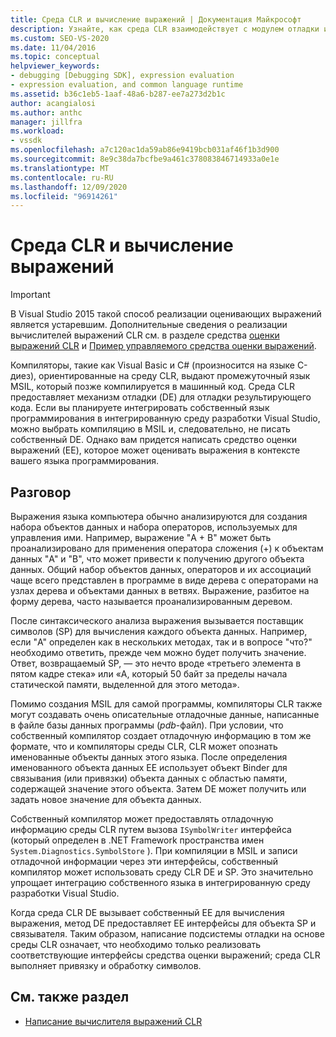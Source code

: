 ```yaml
---
title: Среда CLR и вычисление выражений | Документация Майкрософт
description: Узнайте, как среда CLR взаимодействует с модулем отладки и как интегрировать собственный язык программирования в интегрированную среду разработки Visual Studio.
ms.custom: SEO-VS-2020
ms.date: 11/04/2016
ms.topic: conceptual
helpviewer_keywords:
- debugging [Debugging SDK], expression evaluation
- expression evaluation, and common language runtime
ms.assetid: b36c1eb5-1aaf-48a6-b287-ee7a273d2b1c
author: acangialosi
ms.author: anthc
manager: jillfra
ms.workload:
- vssdk
ms.openlocfilehash: a7c120ac1da59ab86e9419bcb031af46f1b3d900
ms.sourcegitcommit: 8e9c38da7bcfbe9a461c378083846714933a0e1e
ms.translationtype: MT
ms.contentlocale: ru-RU
ms.lasthandoff: 12/09/2020
ms.locfileid: "96914261"
---
```

# <a name="common-language-runtime-and-expression-evaluation"></a>Среда CLR и вычисление выражений
> [!IMPORTANT]
> В Visual Studio 2015 такой способ реализации оценивающих выражений является устаревшим. Дополнительные сведения о реализации вычислителей выражений CLR см. в разделе средства [оценки выражений CLR](https://github.com/Microsoft/ConcordExtensibilitySamples/wiki/CLR-Expression-Evaluators) и [Пример управляемого средства оценки выражений](https://github.com/Microsoft/ConcordExtensibilitySamples/wiki/Managed-Expression-Evaluator-Sample).

 Компиляторы, такие как Visual Basic и C# (произносится на языке C-диез), ориентированные на среду CLR, выдают промежуточный язык MSIL, который позже компилируется в машинный код. Среда CLR предоставляет механизм отладки (DE) для отладки результирующего кода. Если вы планируете интегрировать собственный язык программирования в интегрированную среду разработки Visual Studio, можно выбрать компиляцию в MSIL и, следовательно, не писать собственный DE. Однако вам придется написать средство оценки выражений (EE), которое может оценивать выражения в контексте вашего языка программирования.

## <a name="discussion"></a>Разговор
 Выражения языка компьютера обычно анализируются для создания набора объектов данных и набора операторов, используемых для управления ими. Например, выражение "A + B" может быть проанализировано для применения оператора сложения (+) к объектам данных "A" и "B", что может привести к получению другого объекта данных. Общий набор объектов данных, операторов и их ассоциаций чаще всего представлен в программе в виде дерева с операторами на узлах дерева и объектами данных в ветвях. Выражение, разбитое на форму дерева, часто называется проанализированным деревом.

 После синтаксического анализа выражения вызывается поставщик символов (SP) для вычисления каждого объекта данных. Например, если "A" определен как в нескольких методах, так и в вопросе "что?" необходимо ответить, прежде чем можно будет получить значение. Ответ, возвращаемый SP, — это нечто вроде «третьего элемента в пятом кадре стека» или «A, который 50 байт за пределы начала статической памяти, выделенной для этого метода».

 Помимо создания MSIL для самой программы, компиляторы CLR также могут создавать очень описательные отладочные данные, написанные в файле базы данных программы (*pdb*-файл). При условии, что собственный компилятор создает отладочную информацию в том же формате, что и компиляторы среды CLR, CLR может опознать именованные объекты данных этого языка. После определения именованного объекта данных EE использует объект Binder для связывания (или привязки) объекта данных с областью памяти, содержащей значение этого объекта. Затем DE может получить или задать новое значение для объекта данных.

 Собственный компилятор может предоставлять отладочную информацию среды CLR путем вызова `ISymbolWriter` интерфейса (который определен в .NET Framework пространства имен `System.Diagnostics.SymbolStore` ). При компиляции в MSIL и записи отладочной информации через эти интерфейсы, собственный компилятор может использовать среду CLR DE и SP. Это значительно упрощает интеграцию собственного языка в интегрированную среду разработки Visual Studio.

 Когда среда CLR DE вызывает собственный EE для вычисления выражения, метод DE предоставляет EE интерфейсы для объекта SP и связывателя. Таким образом, написание подсистемы отладки на основе среды CLR означает, что необходимо только реализовать соответствующие интерфейсы средства оценки выражений; среда CLR выполняет привязку и обработку символов.

## <a name="see-also"></a>См. также раздел
- [Написание вычислителя выражений CLR](../../extensibility/debugger/writing-a-common-language-runtime-expression-evaluator.md)
